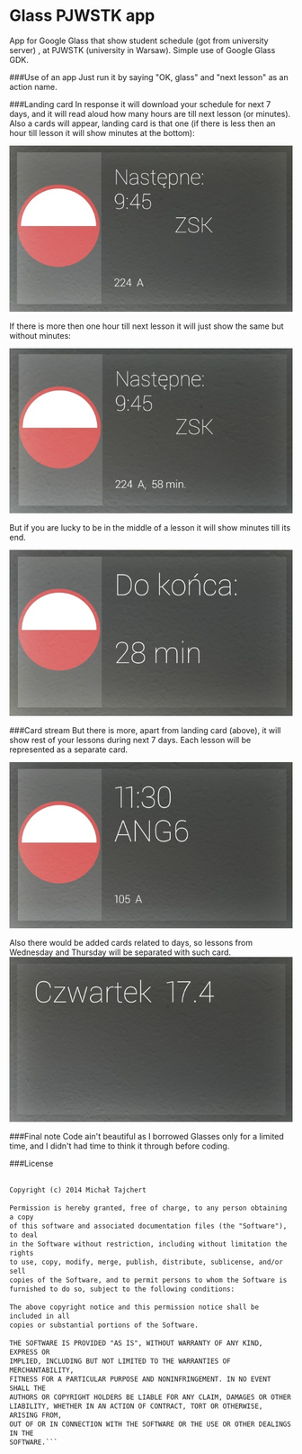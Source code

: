 Glass PJWSTK app
============

App for Google Glass that show student schedule (got from university server) , at PJWSTK (university in Warsaw).
Simple use of Google Glass GDK.

###Use of an app
Just run it by saying "OK, glass" and "next lesson" as an action name.

###Landing card
In response it will download your schedule for next 7 days, and it will read aloud how many hours are till next lesson (or minutes).
Also a cards will appear, landing card is that one (if there is less then an hour till lesson it will show minutes at the bottom):

![nextLesson](https://raw.githubusercontent.com/tajchert/Glass_PJWSTK/master/screenshots/nextLesson.jpg)

If there is more then one hour till next lesson it will just show the same but without minutes:

![Lesson with minutes](https://raw.githubusercontent.com/tajchert/Glass_PJWSTK/master/screenshots/nextLessonWithMinutes.jpg)

But if you are lucky to be in the middle of a lesson it will show minutes till its end.

![till end](https://raw.githubusercontent.com/tajchert/Glass_PJWSTK/master/screenshots/tillEnd.jpg)


###Card stream
But there is more, apart from landing card (above), it will show rest of your lessons during next 7 days. Each lesson will be represented as a separate card.

![normal lesson](https://raw.githubusercontent.com/tajchert/Glass_PJWSTK/master/screenshots/notNextLesson.jpg)

Also there would be added cards related to days, so lessons from Wednesday and Thursday will be separated with such card.
![weekday](https://raw.githubusercontent.com/tajchert/Glass_PJWSTK/master/screenshots/weekday.jpg)


###Final note
Code ain't beautiful as I borrowed Glasses only for a limited time, and I didn't had time to think it through before coding.

###License
```The MIT License (MIT)

Copyright (c) 2014 Michał Tajchert

Permission is hereby granted, free of charge, to any person obtaining a copy
of this software and associated documentation files (the "Software"), to deal
in the Software without restriction, including without limitation the rights
to use, copy, modify, merge, publish, distribute, sublicense, and/or sell
copies of the Software, and to permit persons to whom the Software is
furnished to do so, subject to the following conditions:

The above copyright notice and this permission notice shall be included in all
copies or substantial portions of the Software.

THE SOFTWARE IS PROVIDED "AS IS", WITHOUT WARRANTY OF ANY KIND, EXPRESS OR
IMPLIED, INCLUDING BUT NOT LIMITED TO THE WARRANTIES OF MERCHANTABILITY,
FITNESS FOR A PARTICULAR PURPOSE AND NONINFRINGEMENT. IN NO EVENT SHALL THE
AUTHORS OR COPYRIGHT HOLDERS BE LIABLE FOR ANY CLAIM, DAMAGES OR OTHER
LIABILITY, WHETHER IN AN ACTION OF CONTRACT, TORT OR OTHERWISE, ARISING FROM,
OUT OF OR IN CONNECTION WITH THE SOFTWARE OR THE USE OR OTHER DEALINGS IN THE
SOFTWARE.```
